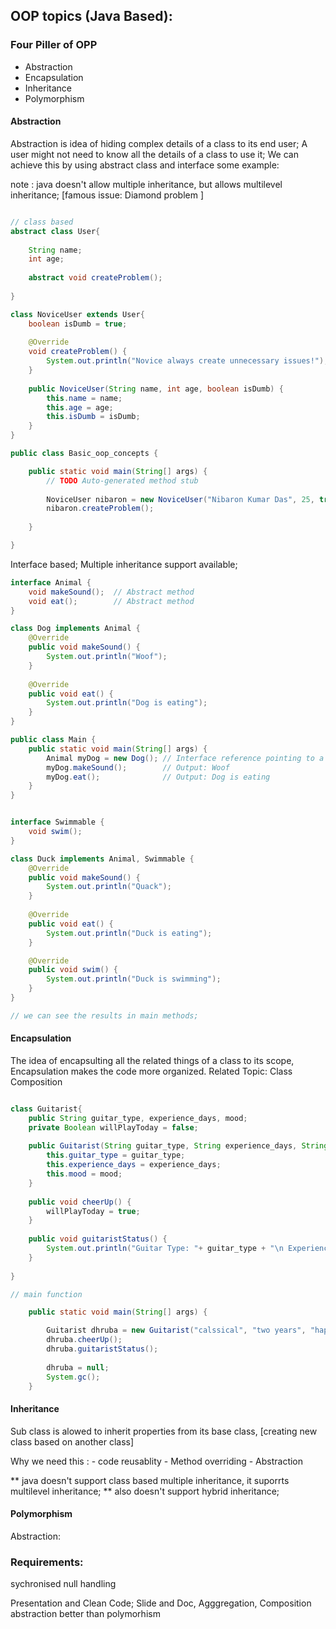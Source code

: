 ## OOP topics (Java Based): 

### Four Piller of OPP

- Abstraction 
- Encapsulation
- Inheritance 
- Polymorphism 

#### Abstraction
Abstraction is idea of hiding complex details of a class to its end user; A user might not need to know all the details of a class to use it; We can achieve this by using abstract class and interface some example: 

note : java doesn't allow multiple inheritance, but allows multilevel inheritance; [famous issue: Diamond problem ]

``` java

// class based 
abstract class User{
	
	String name;
	int age; 
	
	abstract void createProblem();
	
}

class NoviceUser extends User{
	boolean isDumb = true;
	
    @Override
	void createProblem() {
		System.out.println("Novice always create unnecessary issues!");
	}
	
	public NoviceUser(String name, int age, boolean isDumb) {
		this.name = name; 
		this.age = age; 
		this.isDumb = isDumb; 
	}
}

public class Basic_oop_concepts {

	public static void main(String[] args) {
		// TODO Auto-generated method stub
		
		NoviceUser nibaron = new NoviceUser("Nibaron Kumar Das", 25, true );
		nibaron.createProblem();
		
	}

}
```
Interface based; Multiple inheritance support available; 
``` java
interface Animal {
    void makeSound();  // Abstract method
    void eat();        // Abstract method
}

class Dog implements Animal {
    @Override
    public void makeSound() {
        System.out.println("Woof");
    }
    
    @Override
    public void eat() {
        System.out.println("Dog is eating");
    }
}

public class Main {
    public static void main(String[] args) {
        Animal myDog = new Dog(); // Interface reference pointing to a Dog object
        myDog.makeSound();        // Output: Woof
        myDog.eat();              // Output: Dog is eating
    }
}


interface Swimmable {
    void swim();
}

class Duck implements Animal, Swimmable {
    @Override
    public void makeSound() {
        System.out.println("Quack");
    }
    
    @Override
    public void eat() {
        System.out.println("Duck is eating");
    }

    @Override
    public void swim() {
        System.out.println("Duck is swimming");
    }
}

// we can see the results in main methods; 

```

#### Encapsulation

The idea of encapsulting all the related things of a class to its scope, Encapsulation makes the code more organized.
Related Topic: Class Composition

``` java 

class Guitarist{
	public String guitar_type, experience_days, mood; 
	private Boolean willPlayToday = false; 
	
	public Guitarist(String guitar_type, String experience_days, String mood) {
		this.guitar_type = guitar_type; 
		this.experience_days = experience_days;
		this.mood = mood; 
	}
	
	public void cheerUp() {
		willPlayToday = true; 
	}
	
	public void guitaristStatus() {
		System.out.println("Guitar Type: "+ guitar_type + "\n Experience Days: " + experience_days + "\n mood: "+ mood + "willPlayToday: " + willPlayToday    );
	}
	
}

// main function 

	public static void main(String[] args) {

		Guitarist dhruba = new Guitarist("calssical", "two years", "happy");
		dhruba.cheerUp(); 
		dhruba.guitaristStatus();
		
		dhruba = null; 
		System.gc();
	}


```
#### Inheritance

Sub class is alowed to inherit properties from its base class, [creating new class based on another class]

Why we need this : 
    - code reusablity
    - Method overriding
    - Abstraction 

** java doesn't support class based multiple inheritance, it suporrts multilevel inheritance; 
** also doesn't support hybrid inheritance; 


#### Polymorphism

Abstraction: 










### Requirements:

sychronised
null handling 

Presentation and Clean Code; 
Slide and Doc, 
Agggregation, Composition
abstraction better than polymorhism 